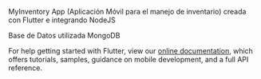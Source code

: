 MyInventory App (Aplicación Móvil para el manejo de inventario) creada con Flutter e integrando NodeJS

Base de Datos utilizada MongoDB

For help getting started with Flutter, view our
[online documentation](https://flutter.dev/docs), which offers tutorials,
samples, guidance on mobile development, and a full API reference.
